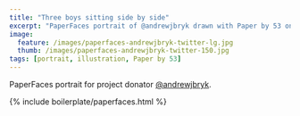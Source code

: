 ```yaml
---
title: "Three boys sitting side by side"
excerpt: "PaperFaces portrait of @andrewjbryk drawn with Paper by 53 on an iPad."
image: 
  feature: /images/paperfaces-andrewjbryk-twitter-lg.jpg
  thumb: /images/paperfaces-andrewjbryk-twitter-150.jpg
tags: [portrait, illustration, Paper by 53]
---
```


PaperFaces portrait for project donator [@andrewjbryk](http://twitter.com/andrewjbryk).

{% include boilerplate/paperfaces.html %}